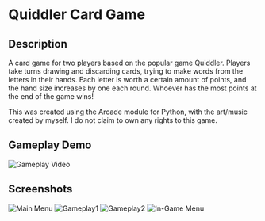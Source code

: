 # Quiddler Card Game

## Description

A card game for two players based on the popular game Quiddler. Players take turns drawing and discarding cards, trying
to make words from the letters in their hands. Each letter is worth a certain amount of points, and the hand size
increases by one each round. Whoever has the most points at the end of the game wins!

This was created using the Arcade module for Python, with the art/music created by myself.
I do not claim to own any rights to this game.

## Gameplay Demo
![Gameplay Video](/doc/quiddler_demo.gif)
## Screenshots
![Main Menu](https://imgur.com/pVIrn2M.jpg)
![Gameplay1](https://imgur.com/7Ra8Hse.jpg)
![Gameplay2](https://imgur.com/ncdH5no.jpg)
![In-Game Menu](https://imgur.com/1IUyozf.jpg)